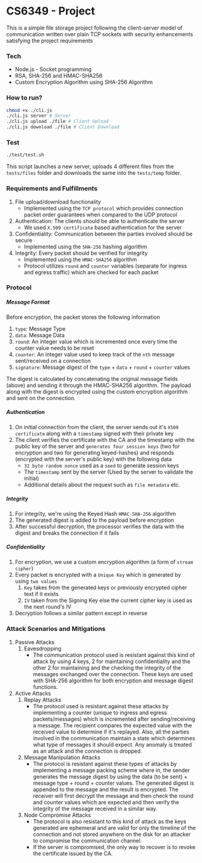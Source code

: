 # CS6349 - Project

This is a simple file storage project following the client-server model of communication written over plain TCP sockets with security enhancements satisfying the project requirements

### Tech

- Node.js - Socket programming
- RSA, SHA-256 and HMAC-SHA256
- Custom Encryption Algorithm using SHA-256 Algorithm

### How to run?

```sh
chmod +x ./cli.js
./cli.js server # Server
./cli.js upload ./file # Client Upload
./cli.js download ./file # Client Download
```

### Test

```sh
./test/test.sh
```

This script launches a new server, uploads 4 different files from the `tests/files` folder and downloads the same into the `tests/temp` folder.

### Requirements and Fulfillments

1. File upload/download functionality
   - Implemented using the `TCP protocol` which provides connection packet order guarantees when compared to the UDP protocol
2. Authentication: The clients should be able to authenticate the server
   - We used `X.509 certificate` based authentication for the server
3. Confidentiality: Communication between the parties involved should be secure
   - Implemented using the `SHA-256` hashing algorithm
4. Integrity: Every packet should be verified for integrity
   - Implemented using the `HMAC-SHA256` algorithm
   - Protocol utilizes `round` and `counter` variables (separate for ingress and egress traffic) which are checked for each packet

### Protocol

##### Message Format

Before encryption, the packet stores the following information

1. `type`: Message Type
2. `data`: Message Data
3. `round`: An integer value which is incremented once every time the counter value needs to be reset
4. `counter`: An integer value used to keep track of the `nth` message sent/received on a connection
5. `signature`: Message digest of the `type` + `data` + `round` + `counter` values

The digest is calculated by concatenating the original message fields (above) and sending it through the HMAC-SHA256 algorithm.
The payload along with the digest is encrypted using the custom encryption algorithm and sent on the connection.

##### Authentication

1. On initial connection from the client, the server sends out it's `X509 certificate` along with a `timestamp` signed with their private key
2. The client verifies the certificate with the CA and the timestamp with the public key of the server and `generates four session keys` (two for encryption and two for generating keyed-hashes) and responds (encrypted with the server's public key) with the following data
   - `32 byte random nonce` used as a `seed` to generate session keys
   - The `timestamp` sent by the server (Used by the server to validate the initial)
   - Additional details about the request such as `file metadata` etc.

##### Integrity

1. For integrity, we're using the Keyed Hash `HMAC-SHA-256` algorithm
2. The generated digest is added to the payload before encryption
3. After successful decryption, the processor verifies the data with the digest and breaks the connection if it fails

##### Confidentiality

1. For encryption, we use a custom encryption algorithm (a form of `stream cipher`)
2. Every packet is encrypted with a `Unique Key` which is generated by using `two values`
   1. `Key` takes from the generated keys or previously encrypted cipher text if it exists
   2. `IV` taken from the Signing Key else the current cipher key is used as the next round's IV
3. Decryption follows a similar pattern except in reverse

### Attack Scenarios and Mitigations

1. Passive Attacks
   1. Eavesdropping
      - The communication protocol used is resistant against this kind of attack by using 4 keys, 2 for maintaining confidentiality and the other 2 for maintaining and the checking the integrity of the messages exchanged over the connection. These keys are used with SHA-256 algorithm for both encryption and message digest functions.
2. Active Attacks
   1. Replay Attacks
      - The protocol used is resistant against these attacks by implementing a counter (unique to ingress and egress packets/messages) which is incremented after sending/receiving a message. The recipient compares the expected value with the received value to determine if it's replayed. Also, all the parties involved in the communication maintain a state which determines what type of messages it should expect. Any anomaly is treated as an attack and the connection is dropped.
   2. Message Manipulation Attacks
      - The protocol is resistant against these types of attacks by implementing a message packing scheme where in, the sender generates the message digest by using the data (to be sent) + message type + round + counter values. The generated digest is appended to the message and the result is encrypted. The receiver will first decrypt the message and then check the round and counter values which are expected and then verify the integrity of the message received in a similar way.
   3. Node Compromise Attacks
      - The protocol is also resistant to this kind of attack as the keys generated are ephemeral and are valid for only the timeline of the connection and not stored anywhere on the disk for an attacker to compromise the communication channel.
      - If the server is compromised, the only way to recover is to revoke the certificate issued by the CA.
